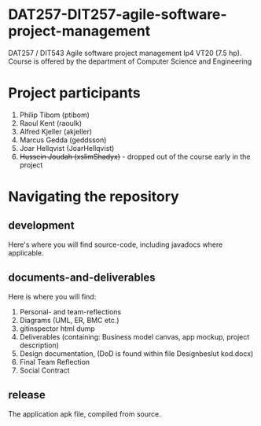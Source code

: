 # DAT257-DIT257-agile-software-project-management
DAT257 / DIT543 Agile software project management lp4 VT20 (7.5 hp). Course is offered by the department of Computer Science and Engineering

# Project participants
1. Philip Tibom (ptibom)
2. Raoul Kent (raoulk)
3. Alfred Kjeller (akjeller)
4. Marcus Gedda (geddsson)
5. Joar Hellqvist (JoarHellqvist)  
6. ~~Hussein Joudah (xslimShadyx)~~ - dropped out of the course early in the project

# Navigating the repository
## development
Here's where you will find source-code, including javadocs where applicable.
## documents-and-deliverables
Here is where you will find:
1. Personal- and team-reflections
2. Diagrams (UML, ER, BMC etc.)
3. gitinspector html dump
4. Deliverables (containing: Business model canvas, app mockup, project description)
5. Design documentation, (DoD is found within file Designbeslut kod.docx)
6. Final Team Reflection
7. Social Contract
## release
The application apk file, compiled from source.
